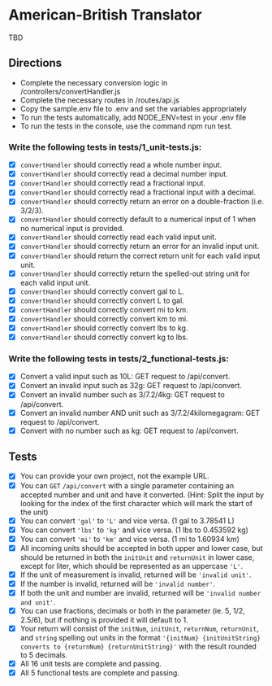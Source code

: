 # American-British Translator

TBD

## Directions

- Complete the necessary conversion logic in /controllers/convertHandler.js
- Complete the necessary routes in /routes/api.js
- Copy the sample.env file to .env and set the variables appropriately
- To run the tests automatically, add NODE_ENV=test in your .env file
- To run the tests in the console, use the command npm run test.

### Write the following tests in tests/1_unit-tests.js:

- [x] `convertHandler` should correctly read a whole number input.
- [x] `convertHandler` should correctly read a decimal number input.
- [x] `convertHandler` should correctly read a fractional input.
- [x] `convertHandler` should correctly read a fractional input with a decimal.
- [x] `convertHandler` should correctly return an error on a double-fraction (i.e. 3/2/3).
- [x] `convertHandler` should correctly default to a numerical input of 1 when no numerical input is provided.
- [x] `convertHandler` should correctly read each valid input unit.
- [x] `convertHandler` should correctly return an error for an invalid input unit.
- [x] `convertHandler` should return the correct return unit for each valid input unit.
- [x] `convertHandler` should correctly return the spelled-out string unit for each valid input unit.
- [x] `convertHandler` should correctly convert gal to L.
- [x] `convertHandler` should correctly convert L to gal.
- [x] `convertHandler` should correctly convert mi to km.
- [x] `convertHandler` should correctly convert km to mi.
- [x] `convertHandler` should correctly convert lbs to kg.
- [x] `convertHandler` should correctly convert kg to lbs.

### Write the following tests in tests/2_functional-tests.js:

- [x] Convert a valid input such as 10L: GET request to /api/convert.
- [x] Convert an invalid input such as 32g: GET request to /api/convert.
- [x] Convert an invalid number such as 3/7.2/4kg: GET request to /api/convert.
- [x] Convert an invalid number AND unit such as 3/7.2/4kilomegagram: GET request to /api/convert.
- [x] Convert with no number such as kg: GET request to /api/convert.

## Tests

- [x] You can provide your own project, not the example URL.
- [x] You can `GET` `/api/convert` with a single parameter containing an accepted number and unit and have it converted. (Hint: Split the input by looking for the index of the first character which will mark the start of the unit)
- [x] You can convert `'gal'` to `'L'` and vice versa. (1 gal to 3.78541 L)
- [x] You can convert `'lbs'` to `'kg'` and vice versa. (1 lbs to 0.453592 kg)
- [x] You can convert `'mi'` to `'km'` and vice versa. (1 mi to 1.60934 km)
- [x] All incoming units should be accepted in both upper and lower case, but should be returned in both the `initUnit` and `returnUnit` in lower case, except for liter, which should be represented as an uppercase `'L'`.
- [x] If the unit of measurement is invalid, returned will be `'invalid unit'`.
- [x] If the number is invalid, returned will be `'invalid number'`.
- [x] If both the unit and number are invalid, returned will be `'invalid number and unit'`.
- [x] You can use fractions, decimals or both in the parameter (ie. 5, 1/2, 2.5/6), but if nothing is provided it will default to 1.
- [x] Your return will consist of the `initNum`, `initUnit`, `returnNum`, `returnUnit`, and `string` spelling out units in the format `'{initNum} {initUnitString} converts to {returnNum} {returnUnitString}'` with the result rounded to 5 decimals.
- [x] All 16 unit tests are complete and passing.
- [x] All 5 functional tests are complete and passing.
